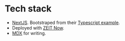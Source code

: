 # Tech stack

- [NextJS](https://nextjs.org/). Bootstraped from their [Typescript example](https://github.com/zeit/next.js/tree/canary/examples/with-typescript).
- Deployed with [ZEIT Now](https://zeit.co/now).
- [MDX](https://mdxjs.com/) for writing.